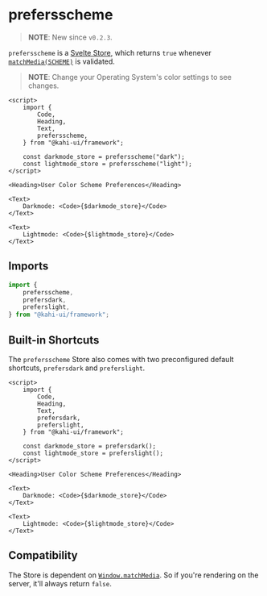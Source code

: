 # prefersscheme

> **NOTE**: New since `v0.2.3`.

`prefersscheme` is a [Svelte Store](https://svelte.dev/docs#svelte_store), which returns `true` whenever [`matchMedia(SCHEME)`](https://developer.mozilla.org/en-US/docs/Web/API/Window/matchMedia) is validated.

> **NOTE**: Change your Operating System's color settings to see changes.

```svelte {title="prefersscheme Preview" mode="repl"}
<script>
    import {
        Code,
        Heading,
        Text,
        prefersscheme,
    } from "@kahi-ui/framework";

    const darkmode_store = prefersscheme("dark");
    const lightmode_store = prefersscheme("light");
</script>

<Heading>User Color Scheme Preferences</Heading>

<Text>
    Darkmode: <Code>{$darkmode_store}</Code>
</Text>

<Text>
    Lightmode: <Code>{$lightmode_store}</Code>
</Text>
```

## Imports

```javascript {title="prefersscheme Imports"}
import {
    prefersscheme,
    prefersdark,
    preferslight,
} from "@kahi-ui/framework";
```

## Built-in Shortcuts

The `prefersscheme` Store also comes with two preconfigured default shortcuts, `prefersdark` and `preferslight`.

```svelte {title="prefersscheme Shortcuts" mode="repl"}
<script>
    import {
        Code,
        Heading,
        Text,
        prefersdark,
        preferslight,
    } from "@kahi-ui/framework";

    const darkmode_store = prefersdark();
    const lightmode_store = preferslight();
</script>

<Heading>User Color Scheme Preferences</Heading>

<Text>
    Darkmode: <Code>{$darkmode_store}</Code>
</Text>

<Text>
    Lightmode: <Code>{$lightmode_store}</Code>
</Text>
```

## Compatibility

The Store is dependent on [`Window.matchMedia`](https://developer.mozilla.org/en-US/docs/Web/API/Window/matchMedia). So if you're rendering on the server, it'll always return `false`.
